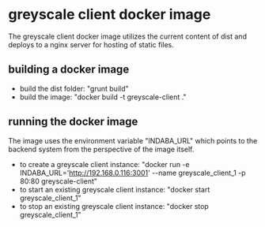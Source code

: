 # greyscale client docker image

The greyscale client docker image utilizes the current content of dist and deploys to a nginx server for hosting of static files.

## building a docker image

  - build the dist folder:  "grunt build"
  - build the image:  "docker build -t greyscale-client ."
  
  
## running the docker image

The image uses the environment variable "INDABA_URL" which points to the backend system from the perspective of the image itself. 

  - to create a greyscale client instance: "docker run -e INDABA_URL='http://192.168.0.116:3001' --name greyscale_client_1 -p 80:80 greyscale-client"
  - to start an existing greyscale client instance: "docker start greyscale_client_1"
  - to stop an existing greyscale client instance: "docker stop greyscale_client_1"
  
  
  
  